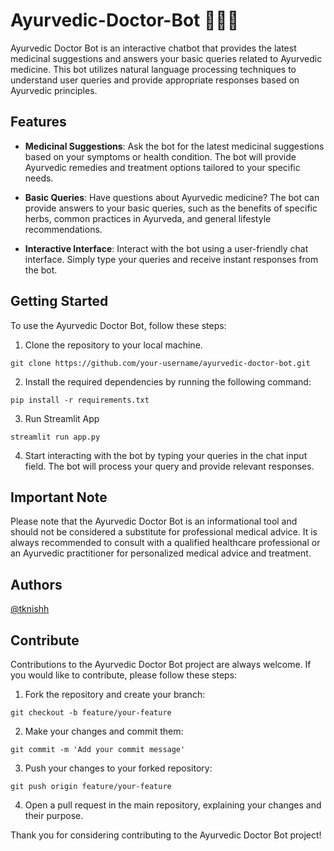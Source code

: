 # Ayurvedic-Doctor-Bot 👩🏻‍⚕️

Ayurvedic Doctor Bot is an interactive chatbot that provides the latest medicinal suggestions and answers your basic queries related to Ayurvedic medicine. This bot utilizes natural language processing techniques to understand user queries and provide appropriate responses based on Ayurvedic principles.

## Features

- **Medicinal Suggestions**: Ask the bot for the latest medicinal suggestions based on your symptoms or health condition. The bot will provide Ayurvedic remedies and treatment options tailored to your specific needs.

- **Basic Queries**: Have questions about Ayurvedic medicine? The bot can provide answers to your basic queries, such as the benefits of specific herbs, common practices in Ayurveda, and general lifestyle recommendations.

- **Interactive Interface**: Interact with the bot using a user-friendly chat interface. Simply type your queries and receive instant responses from the bot.

## Getting Started

To use the Ayurvedic Doctor Bot, follow these steps:

1. Clone the repository to your local machine.
```
git clone https://github.com/your-username/ayurvedic-doctor-bot.git
```

2. Install the required dependencies by running the following command:
```
pip install -r requirements.txt
```

3. Run Streamlit App
```
streamlit run app.py
```

4. Start interacting with the bot by typing your queries in the chat input field. The bot will process your query and provide relevant responses.

## Important Note

Please note that the Ayurvedic Doctor Bot is an informational tool and should not be considered a substitute for professional medical advice. It is always recommended to consult with a qualified healthcare professional or an Ayurvedic practitioner for personalized medical advice and treatment.

## Authors

[@tknishh](https://github.com/tknishh)

## Contribute

Contributions to the Ayurvedic Doctor Bot project are always welcome. If you would like to contribute, please follow these steps:

1. Fork the repository and create your branch:
```
git checkout -b feature/your-feature
```

2. Make your changes and commit them:
```
git commit -m 'Add your commit message'
```

3. Push your changes to your forked repository:
```
git push origin feature/your-feature
```

4. Open a pull request in the main repository, explaining your changes and their purpose.

Thank you for considering contributing to the Ayurvedic Doctor Bot project!
